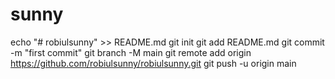 # sunny
echo "# robiulsunny" >> README.md git init git add README.md git commit -m "first commit" git branch -M main git remote add origin https://github.com/robiulsunny/robiulsunny.git git push -u origin main
